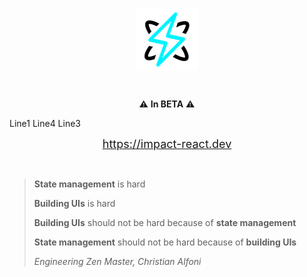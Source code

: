 <p align="center">
  <img align="center" src="./Icon.png" />
</p>

<br />

<p align="center">
⚠️ <b>In BETA</b> ⚠️
</p>

Line1
Line4
Line3

<p align="center">
  <a href="https://impact-react.dev" style="font-size:18px;">https://impact-react.dev</a>
</p>

<br/>

> **State management** is hard
>
> **Building UIs** is hard
>
> **Building UIs** should not be hard because of **state management**
>
> **State management** should not be hard because of **building UIs**
>
> _Engineering Zen Master, Christian Alfoni_
